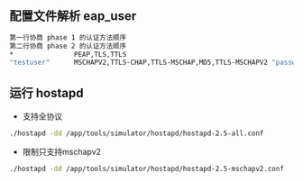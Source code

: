 ## 配置文件解析 eap_user
``` bash
第一行协商 phase 1 的认证方法顺序
第二行协商 phase 2 的认证方法顺序
*               PEAP,TLS,TTLS
"testuser"      MSCHAPV2,TTLS-CHAP,TTLS-MSCHAP,MD5,TTLS-MSCHAPV2 "password" [2]
```


## 运行 hostapd
- 支持全协议
``` bash
./hostapd -dd /app/tools/simulator/hostapd/hostapd-2.5-all.conf
```

- 限制只支持mschapv2
``` bash
./hostapd -dd /app/tools/simulator/hostapd/hostapd-2.5-mschapv2.conf
```

